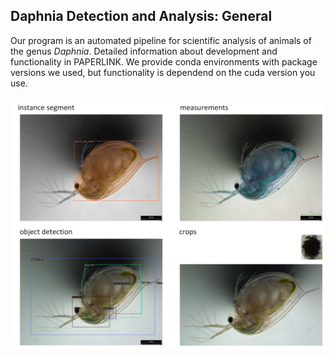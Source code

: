 ## Daphnia Detection and Analysis: General

Our program is an automated pipeline for scientific analysis of animals of the genus *Daphnia*. Detailed information about development and functionality in PAPERLINK.
We provide conda environments with package versions we used, but functionality is dependend on the cuda version you use.

![image](https://github.com/Fipsii/DaphniaDetector/blob/main/Zeichnung4.png?raw=true)


